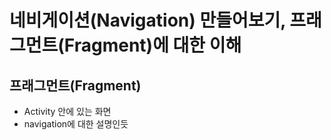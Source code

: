 # 네비게이션(Navigation) 만들어보기, 프래그먼트(Fragment)에 대한 이해

## 프래그먼트(Fragment)

- Activity 안에 있는 화면
- navigation에 대한 설명인듯

